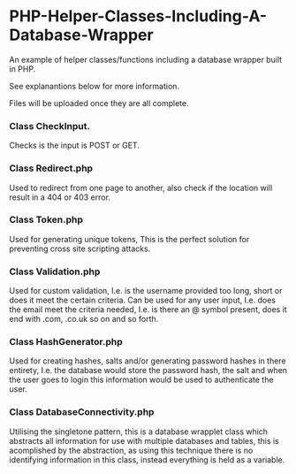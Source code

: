 # PHP-Helper-Classes-Including-A-Database-Wrapper
An example of helper classes/functions including a database wrapper built in PHP.

See explanantions below for more information.

Files will be uploaded once they are all complete.


### Class CheckInput.
Checks is the input is POST or GET.

### Class Redirect.php
Used to redirect from one page to another, also check if the location will result in a 404 or 403 error.

### Class Token.php
Used for generating unique tokens, This is the perfect solution for preventing cross site scripting attacks.

### Class Validation.php
Used for custom validation, I.e. is the username provided too long, short or does it meet the certain criteria.
Can be used for any user input, I.e. does the email meet the criteria needed, I.e. is there an @ symbol present, does it end with .com, .co.uk so on and so forth.

### Class HashGenerator.php
Used for creating hashes, salts and/or generating password hashes in there entirety, I.e. the database would store the password hash, the salt and when the user goes to login this information would be used to authenticate the user.

### Class DatabaseConnectivity.php
Utilising the singletone pattern, this is a database wrapplet class which abstracts all information for use with multiple databases and tables, this is acomplished by the abstraction, as using this technique there is no identifying information in this class, instead everything is held as a variable.

